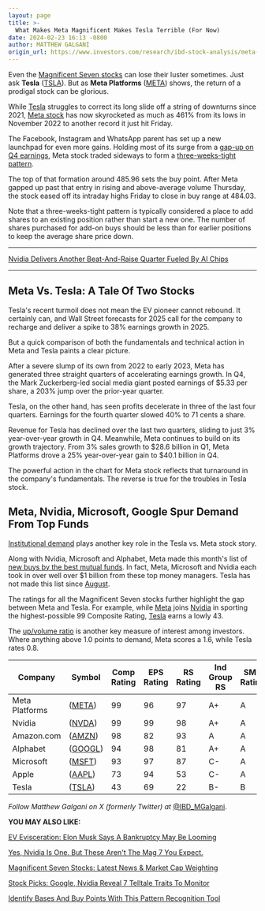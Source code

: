 ```yaml
---
layout: page
title: >-
  What Makes Meta Magnificent Makes Tesla Terrible (For Now)
date: 2024-02-23 16:13 -0800
author: MATTHEW GALGANI
origin_url: https://www.investors.com/research/ibd-stock-analysis/meta-stock-magnificent-tesla-terrible/
---
```





Even the [Magnificent Seven stocks](https://www.investors.com/research/magnificent-seven-stocks-latest-news-market-cap-weighting/) can lose their luster sometimes. Just ask **Tesla** ([TSLA](https://research.investors.com/quote.aspx?symbol=TSLA)). But as **Meta Platforms** ([META](https://research.investors.com/quote.aspx?symbol=META)) shows, the return of a prodigal stock can be glorious.




While [Tesla](https://www.investors.com/news/is-tesla-stock-a-buy-or-a-sell-right-now-as-elon-musk-teases-cybertruck/) struggles to correct its long slide off a string of downturns since 2021, [Meta stock](https://www.investors.com/news/technology/meta-stock-why-analyst-upped-targets-for-new-trillion-dollar-stock/) has now skyrocketed as much as 461% from its lows in November 2022 to another record it just hit Friday.


The Facebook, Instagram and WhatsApp parent has set up a new launchpad for even more gains. Holding most of its surge from a [gap-up on Q4 earnings](https://www.investors.com/news/technology/meta-stock-surges-as-company-beats-earnings-expectations-initiates-dividend/), Meta stock traded sideways to form a [three-weeks-tight pattern](https://www.investors.com/how-to-invest/how-to-read-stock-charts-understanding-technical-analysis/#alternativebuypoints).


The top of that formation around 485.96 sets the buy point. After Meta gapped up past that entry in rising and above-average volume Thursday, the stock eased off its intraday highs Friday to close in buy range at 484.03.


Note that a three-weeks-tight pattern is typically considered a place to add shares to an existing position rather than start a new one. The number of shares purchased for add-on buys should be less than for earlier positions to keep the average share price down.




---


[Nvidia Delivers Another Beat-And-Raise Quarter Fueled By AI Chips](https://www.investors.com/news/technology/nvidia-stock-rises-on-q4-beat-and-raise/)




---


Meta Vs. Tesla: A Tale Of Two Stocks
------------------------------------


Tesla's recent turmoil does not mean the EV pioneer cannot rebound. It certainly can, and Wall Street forecasts for 2025 call for the company to recharge and deliver a spike to 38% earnings growth in 2025.


But a quick comparison of both the fundamentals and technical action in Meta and Tesla paints a clear picture.


After a severe slump of its own from 2022 to early 2023, Meta has generated three straight quarters of accelerating earnings growth. In Q4, the Mark Zuckerberg-led social media giant posted earnings of $5.33 per share, a 203% jump over the prior-year quarter.


Tesla, on the other hand, has seen profits decelerate in three of the last four quarters. Earnings for the fourth quarter slowed 40% to 71 cents a share.


Revenue for Tesla has declined over the last two quarters, sliding to just 3% year-over-year growth in Q4. Meanwhile, Meta continues to build on its growth trajectory. From 3% sales growth to $28.6 billion in Q1, Meta Platforms drove a 25% year-over-year gain to $40.1 billion in Q4.


The powerful action in the chart for Meta stock reflects that turnaround in the company's fundamentals. The reverse is true for the troubles in Tesla stock.


Meta, Nvidia, Microsoft, Google Spur Demand From Top Funds
----------------------------------------------------------


[Institutional demand](https://www.investors.com/how-to-invest/investors-corner/before-buying-stocks-check-the-institutional-ownership/) plays another key role in the Tesla vs. Meta stock story.


Along with Nvidia, Microsoft and Alphabet, Meta made this month's list of [new buys by the best mutual funds](https://www.investors.com/etfs-and-funds/mutual-funds/best-mutual-funds-invest-billions-in-this-unexpected-list-of-7-magnificent-stocks-including-nvidia/). In fact, Meta, Microsoft and Nvidia each took in over well over $1 billion from these top money managers. Tesla has not made this list since [August](https://www.investors.com/etfs-and-funds/mutual-funds/meta-stock-tesla-google-panw-lead-ai-stocks-to-watch-as-best-mutual-funds-fuel-artificial-intelligence-lovefest/).


The ratings for all the Magnificent Seven stocks further highlight the gap between Meta and Tesla. For example, while [Meta](https://research.investors.com/stock-checkup/nasdaq-meta-platforms-meta.aspx) joins [Nvidia](https://research.investors.com/stock-checkup/nasdaq-nvidia-nvda.aspx) in sporting the highest-possible 99 Composite Rating, [Tesla](https://research.investors.com/stock-checkup/nasdaq-tesla-tsla.aspx) earns a lowly 43.


The [up/volume ratio](https://www.investors.com/how-to-invest/investors-corner/top-stocks-under-accumulation-use-the-up-down-volume-ratio-to-find-the-best-prospects/) is another key measure of interest among investors. Where anything above 1.0 points to demand, Meta scores a 1.6, while Tesla rates 0.8.



 


| Company | Symbol | Comp Rating | EPS Rating | RS Rating | Ind Group RS | SMR Rating | A/D Rating |
| --- | --- | --- | --- | --- | --- | --- | --- |
| Meta Platforms |  ([META](https://research.investors.com/quote.aspx?symbol=META)) | 99 | 96 | 97 | A+ | A | B+ |
| Nvidia |  ([NVDA](https://research.investors.com/quote.aspx?symbol=NVDA)) | 99 | 99 | 98 | A+ | A | C+ |
| Amazon.com |  ([AMZN](https://research.investors.com/quote.aspx?symbol=AMZN)) | 98 | 82 | 93 | A | A | B+ |
| Alphabet |  ([GOOGL](https://research.investors.com/quote.aspx?symbol=GOOGL)) | 94 | 98 | 81 | A+ | A | D+ |
| Microsoft |  ([MSFT](https://research.investors.com/quote.aspx?symbol=MSFT)) | 93 | 97 | 87 | C- | A | C+ |
| Apple |  ([AAPL](https://research.investors.com/quote.aspx?symbol=AAPL)) | 73 | 94 | 53 | C- | A | C |
| Tesla |  ([TSLA](https://research.investors.com/quote.aspx?symbol=TSLA)) | 43 | 69 | 22 | B- | B | D+ |



*Follow Matthew Galgani on X (formerly Twitter) at* [@IBD\_MGalgani](https://twitter.com/ibd_mgalgani).


**YOU MAY ALSO LIKE:**


[EV Evisceration: Elon Musk Says A Bankruptcy May Be Looming](https://www.investors.com/news/rivian-stock-ev-startup-lays-off-workers-lucid-production-forecast/)


[Yes, Nvidia Is One. But These Aren't The Mag 7 You Expect.](https://www.investors.com/etfs-and-funds/mutual-funds/best-mutual-funds-invest-billions-in-this-unexpected-list-of-7-magnificent-stocks-including-nvidia/)


[Magnificent Seven Stocks: Latest News & Market Cap Weighting](https://www.investors.com/research/magnificent-seven-stocks-latest-news-market-cap-weighting/)


[Stock Picks: Google, Nvidia Reveal 7 Telltale Traits To Monitor](https://www.investors.com/research/stock-picks-best-stocks-to-buy-and-watch/)


[Identify Bases And Buy Points With This Pattern Recognition Tool](https://marketsmith.investors.com/ms-platform/?src=APA1BQ)


 




